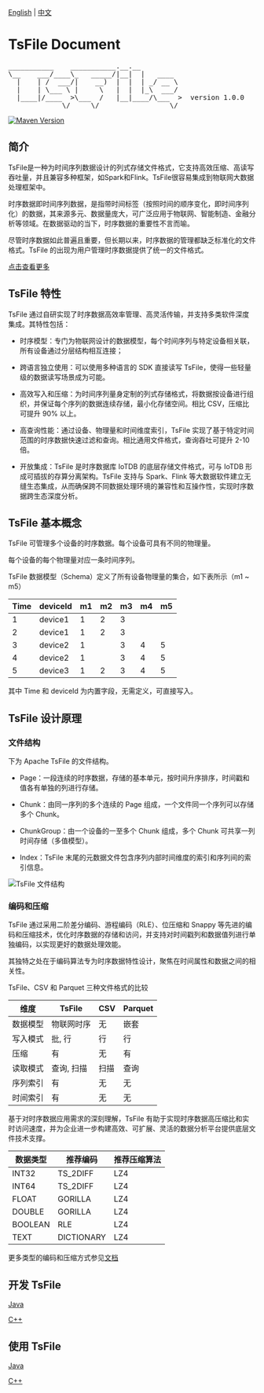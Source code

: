 <!--

    Licensed to the Apache Software Foundation (ASF) under one
    or more contributor license agreements.  See the NOTICE file
    distributed with this work for additional information
    regarding copyright ownership.  The ASF licenses this file
    to you under the Apache License, Version 2.0 (the
    "License"); you may not use this file except in compliance
    with the License.  You may obtain a copy of the License at

        http://www.apache.org/licenses/LICENSE-2.0

    Unless required by applicable law or agreed to in writing,
    software distributed under the License is distributed on an
    "AS IS" BASIS, WITHOUT WARRANTIES OR CONDITIONS OF ANY
    KIND, either express or implied.  See the License for the
    specific language governing permissions and limitations
    under the License.

-->

[English](./README.md) | [中文](./README-zh.md)
# TsFile Document
<pre>
___________    ___________.__.__          
\__    ___/____\_   _____/|__|  |   ____  
  |    | /  ___/|    __)  |  |  | _/ __ \ 
  |    | \___ \ |     \   |  |  |_\  ___/ 
  |____|/____  >\___  /   |__|____/\___  >  version 1.0.0
             \/     \/                 \/  
</pre>
[![Maven Version](https://maven-badges.herokuapp.com/maven-central/org.apache.tsfile/tsfile-parent/badge.svg)](http://search.maven.org/#search|gav|1|g:"org.apache.tsfile")

## 简介

TsFile是一种为时间序列数据设计的列式存储文件格式，它支持高效压缩、高读写吞吐量，并且兼容多种框架，如Spark和Flink。TsFile很容易集成到物联网大数据处理框架中。

时序数据即时间序列数据，是指带时间标签（按照时间的顺序变化，即时间序列化）的数据，其来源多元、数据量庞大，可广泛应用于物联网、智能制造、金融分析等领域。在数据驱动的当下，时序数据的重要性不言而喻。

尽管时序数据如此普遍且重要，但长期以来，时序数据的管理都缺乏标准化的文件格式。TsFile 的出现为用户管理时序数据提供了统一的文件格式。

[点击查看更多](https://www.timecho.com/archives/tian-bu-shi-chang-kong-bai-apache-tsfile-ru-he-chong-xin-ding-yi-shi-xu-shu-ju-guan-li)


## TsFile 特性

TsFile 通过自研实现了时序数据高效率管理、高灵活传输，并支持多类软件深度集成。其特性包括：

- 时序模型：专门为物联网设计的数据模型，每个时间序列与特定设备相关联，所有设备通过分层结构相互连接；

- 跨语言独立使用：可以使用多种语言的 SDK 直接读写 TsFile，使得一些轻量级的数据读写场景成为可能。

- 高效写入和压缩：为时间序列量身定制的列式存储格式，将数据按设备进行组织，并保证每个序列的数据连续存储，最小化存储空间。相比 CSV，压缩比可提升 90% 以上。

- 高查询性能：通过设备、物理量和时间维度索引，TsFile 实现了基于特定时间范围的时序数据快速过滤和查询。相比通用文件格式，查询吞吐可提升 2-10 倍。

- 开放集成：TsFile 是时序数据库 IoTDB 的底层存储文件格式，可与 IoTDB 形成可插拔的存算分离架构。TsFile 支持与 Spark、Flink 等大数据软件建立无缝生态集成，从而确保跨不同数据处理环境的兼容性和互操作性，实现时序数据跨生态深度分析。

## TsFile 基本概念

TsFile 可管理多个设备的时序数据。每个设备可具有不同的物理量。

每个设备的每个物理量对应一条时间序列。

TsFile 数据模型（Schema）定义了所有设备物理量的集合，如下表所示（m1 ~ m5）

| Time | deviceId | m1 | m2 | m3 | m4 | m5 |
|------|----------|----|----|----|----|----|
| 1    | device1  | 1  | 2  | 3  |    |    |
| 2    | device1  | 1  | 2  | 3  |    |    |
| 3    | device2  | 1  |    | 3  | 4  | 5  |
| 4    | device2  | 1  |    | 3  | 4  | 5  |
| 5    | device3  | 1  | 2  | 3  | 4  | 5  |

其中 Time 和 deviceId 为内置字段，无需定义，可直接写入。

## TsFile 设计原理

### 文件结构

下为 Apache TsFile 的文件结构。

- Page：一段连续的时序数据，存储的基本单元，按时间升序排序，时间戳和值各有单独的列进行存储。

- Chunk：由同一序列的多个连续的 Page 组成，一个文件同一个序列可以存储多个 Chunk。

- ChunkGroup：由一个设备的一至多个 Chunk 组成，多个 Chunk 可共享一列时间存储（多值模型）。

- Index：TsFile 末尾的元数据文件包含序列内部时间维度的索引和序列间的索引信息。

![TsFile 文件结构](https://alioss.timecho.com/docs/img/tsfile.jpeg)

### 编码和压缩

TsFile 通过采用二阶差分编码、游程编码（RLE）、位压缩和 Snappy 等先进的编码和压缩技术，优化时序数据的存储和访问，并支持对时间戳列和数据值列进行单独编码，以实现更好的数据处理效能。

其独特之处在于编码算法专为时序数据特性设计，聚焦在时间属性和数据之间的相关性。

TsFile、CSV 和 Parquet 三种文件格式的比较

| 维度    | TsFile | CSV | Parquet |
|---------|--------|-----|---------|
| 数据模型 | 物联网时序  | 无   | 嵌套     |
| 写入模式 | 批, 行     | 行   | 行       |
| 压缩    | 有         | 无   | 有       |
| 读取模式 | 查询, 扫描  | 扫描 | 查询     |
| 序列索引 | 有         | 无   | 无       |
| 时间索引 | 有         | 无   | 无       |

基于对时序数据应用需求的深刻理解，TsFile 有助于实现时序数据高压缩比和实时访问速度，并为企业进一步构建高效、可扩展、灵活的数据分析平台提供底层文件技术支撑。

| 数据类型    | 推荐编码       | 推荐压缩算法 |
|---------|------------|--------|
| INT32   | TS_2DIFF   | LZ4    |
| INT64   | TS_2DIFF   | LZ4    |
| FLOAT   | GORILLA    | LZ4    |
| DOUBLE  | GORILLA    | LZ4    |
| BOOLEAN | RLE        | LZ4    |
| TEXT    | DICTIONARY | LZ4    |

更多类型的编码和压缩方式参见[文档](https://iotdb.apache.org/zh/UserGuide/latest/Basic-Concept/Encoding-and-Compression.html)

## 开发 TsFile

[Java](./java/tsfile/README-zh.md#开发)

[C++](./cpp/tsfile/README-zh.md#开发)


## 使用 TsFile

[Java](./java/tsfile/README-zh.md#使用)

[C++](./cpp/tsfile/README-zh.md#使用)
